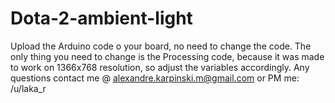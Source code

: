 # Dota-2-ambient-light
Upload the Arduino code o your board, no need to change the code. The only thing you need to change is the Processing code,
because it was made to work on 1366x768 resolution, so adjust the variables accordingly.
Any questions contact me @ alexandre.karpinski.m@gmail.com or PM me: /u/laka_r
